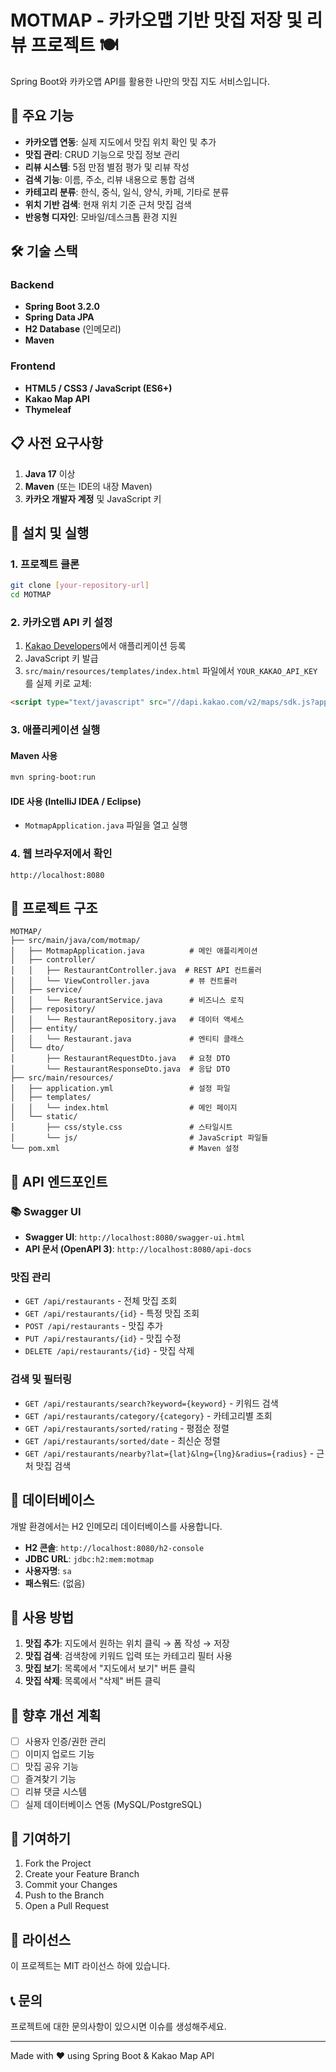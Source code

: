 # MOTMAP - 카카오맵 기반 맛집 저장 및 리뷰 프로젝트 🍽️

Spring Boot와 카카오맵 API를 활용한 나만의 맛집 지도 서비스입니다.

## 🌟 주요 기능

- **카카오맵 연동**: 실제 지도에서 맛집 위치 확인 및 추가
- **맛집 관리**: CRUD 기능으로 맛집 정보 관리
- **리뷰 시스템**: 5점 만점 별점 평가 및 리뷰 작성
- **검색 기능**: 이름, 주소, 리뷰 내용으로 통합 검색
- **카테고리 분류**: 한식, 중식, 일식, 양식, 카페, 기타로 분류
- **위치 기반 검색**: 현재 위치 기준 근처 맛집 검색
- **반응형 디자인**: 모바일/데스크톱 환경 지원

## 🛠️ 기술 스택

### Backend
- **Spring Boot 3.2.0**
- **Spring Data JPA**
- **H2 Database** (인메모리)
- **Maven**

### Frontend
- **HTML5 / CSS3 / JavaScript (ES6+)**
- **Kakao Map API**
- **Thymeleaf**

## 📋 사전 요구사항

1. **Java 17** 이상
2. **Maven** (또는 IDE의 내장 Maven)
3. **카카오 개발자 계정** 및 JavaScript 키

## 🚀 설치 및 실행

### 1. 프로젝트 클론
```bash
git clone [your-repository-url]
cd MOTMAP
```

### 2. 카카오맵 API 키 설정
1. [Kakao Developers](https://developers.kakao.com/)에서 애플리케이션 등록
2. JavaScript 키 발급
3. `src/main/resources/templates/index.html` 파일에서 `YOUR_KAKAO_API_KEY`를 실제 키로 교체:
```html
<script type="text/javascript" src="//dapi.kakao.com/v2/maps/sdk.js?appkey=실제_발급받은_키&libraries=services"></script>
```

### 3. 애플리케이션 실행

#### Maven 사용
```bash
mvn spring-boot:run
```

#### IDE 사용 (IntelliJ IDEA / Eclipse)
- `MotmapApplication.java` 파일을 열고 실행

### 4. 웹 브라우저에서 확인
```
http://localhost:8080
```

## 📁 프로젝트 구조

```
MOTMAP/
├── src/main/java/com/motmap/
│   ├── MotmapApplication.java          # 메인 애플리케이션
│   ├── controller/
│   │   ├── RestaurantController.java  # REST API 컨트롤러
│   │   └── ViewController.java         # 뷰 컨트롤러
│   ├── service/
│   │   └── RestaurantService.java      # 비즈니스 로직
│   ├── repository/
│   │   └── RestaurantRepository.java   # 데이터 액세스
│   ├── entity/
│   │   └── Restaurant.java             # 엔티티 클래스
│   └── dto/
│       ├── RestaurantRequestDto.java   # 요청 DTO
│       └── RestaurantResponseDto.java  # 응답 DTO
├── src/main/resources/
│   ├── application.yml                 # 설정 파일
│   ├── templates/
│   │   └── index.html                  # 메인 페이지
│   └── static/
│       ├── css/style.css               # 스타일시트
│       └── js/                         # JavaScript 파일들
└── pom.xml                             # Maven 설정
```

## 🔧 API 엔드포인트

### 📚 Swagger UI
- **Swagger UI**: `http://localhost:8080/swagger-ui.html`
- **API 문서 (OpenAPI 3)**: `http://localhost:8080/api-docs`

### 맛집 관리
- `GET /api/restaurants` - 전체 맛집 조회
- `GET /api/restaurants/{id}` - 특정 맛집 조회
- `POST /api/restaurants` - 맛집 추가
- `PUT /api/restaurants/{id}` - 맛집 수정
- `DELETE /api/restaurants/{id}` - 맛집 삭제

### 검색 및 필터링
- `GET /api/restaurants/search?keyword={keyword}` - 키워드 검색
- `GET /api/restaurants/category/{category}` - 카테고리별 조회
- `GET /api/restaurants/sorted/rating` - 평점순 정렬
- `GET /api/restaurants/sorted/date` - 최신순 정렬
- `GET /api/restaurants/nearby?lat={lat}&lng={lng}&radius={radius}` - 근처 맛집 검색

## 💾 데이터베이스

개발 환경에서는 H2 인메모리 데이터베이스를 사용합니다.
- **H2 콘솔**: `http://localhost:8080/h2-console`
- **JDBC URL**: `jdbc:h2:mem:motmap`
- **사용자명**: `sa`
- **패스워드**: (없음)

## 🎯 사용 방법

1. **맛집 추가**: 지도에서 원하는 위치 클릭 → 폼 작성 → 저장
2. **맛집 검색**: 검색창에 키워드 입력 또는 카테고리 필터 사용
3. **맛집 보기**: 목록에서 "지도에서 보기" 버튼 클릭
4. **맛집 삭제**: 목록에서 "삭제" 버튼 클릭

## 🔮 향후 개선 계획

- [ ] 사용자 인증/권한 관리
- [ ] 이미지 업로드 기능
- [ ] 맛집 공유 기능
- [ ] 즐겨찾기 기능
- [ ] 리뷰 댓글 시스템
- [ ] 실제 데이터베이스 연동 (MySQL/PostgreSQL)

## 🤝 기여하기

1. Fork the Project
2. Create your Feature Branch
3. Commit your Changes
4. Push to the Branch
5. Open a Pull Request

## 📄 라이선스

이 프로젝트는 MIT 라이선스 하에 있습니다.

## 📞 문의

프로젝트에 대한 문의사항이 있으시면 이슈를 생성해주세요.

---
Made with ❤️ using Spring Boot & Kakao Map API
